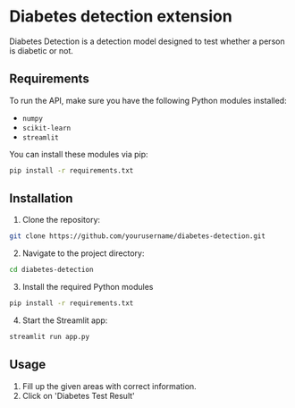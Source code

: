 # Diabetes detection extension

Diabetes Detection is a detection model designed to test whether a person is diabetic or not.

## Requirements

To run the API, make sure you have the following Python modules installed:

- `numpy`
- `scikit-learn`
- `streamlit`

You can install these modules via pip:

```bash
pip install -r requirements.txt
```

## Installation

1. Clone the repository:

```bash
git clone https://github.com/yourusername/diabetes-detection.git
```

2. Navigate to the project directory:

```bash
cd diabetes-detection
```

3. Install the required Python modules

```bash
pip install -r requirements.txt
```

4. Start the Streamlit app:

```bash
streamlit run app.py
```

## Usage

1. Fill up the given areas with correct information.
2. Click on 'Diabetes Test Result'
